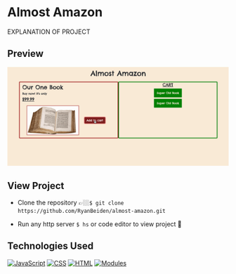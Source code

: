 # Almost Amazon

EXPLANATION OF PROJECT

## Preview

![Almost Amazon Site Demo](./assets/almost-amazon-site-demo.gif)

## View Project
- Clone the repository 👉🏼`$ git clone https://github.com/RyanBeiden/almost-amazon.git`

- Run any http server `$ hs` or code editor to view project 👀

## Technologies Used
[![JavaScript](https://img.shields.io/badge/-JavaScript-2c9fcc?style=flat-square)](#) [![CSS](https://img.shields.io/badge/-CSS-2c9fcc?style=flat-square)](#) [![HTML](https://img.shields.io/badge/-HTML-2c9fcc?style=flat-square)](#) [![Modules](https://img.shields.io/badge/-Modules-2c9fcc?style=flat-square)](#)
